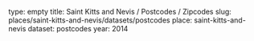 type: empty
title: Saint Kitts and Nevis / Postcodes / Zipcodes
slug: places/saint-kitts-and-nevis/datasets/postcodes
place: saint-kitts-and-nevis
dataset: postcodes
year: 2014
